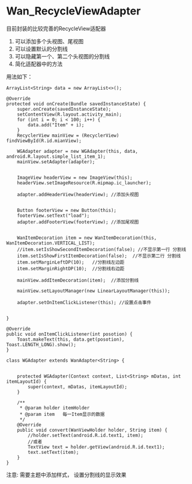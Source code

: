 # Wan_RecycleViewAdapter
目前封装的比较完善的RecycleView适配器

1.  可以添加多个头视图、尾视图
2.  可以设置默认的分割线
3.  可以隐藏第一个、第二个头视图的分割线
4.  简化适配器中的方法


用法如下：

    ArrayList<String> data = new ArrayList<>();

    @Override
    protected void onCreate(Bundle savedInstanceState) {
        super.onCreate(savedInstanceState);
        setContentView(R.layout.activity_main);
        for (int i = 0; i < 100; i++) {
            data.add("Item" + i);
        }
        RecyclerView mainView = (RecyclerView) findViewById(R.id.mianView);

        WGAdapter adapter = new WGAdapter(this, data, android.R.layout.simple_list_item_1);
        mainView.setAdapter(adapter);


        ImageView headerView = new ImageView(this);
        headerView.setImageResource(R.mipmap.ic_launcher);

        adapter.addHeaderView(headerView); //添加头视图


        Button footerView = new Button(this);
        footerView.setText("load");
        adapter.addFooterView(footerView); //添加尾视图


        WanItemDecoration item = new WanItemDecoration(this, WanItemDecoration.VERTICAL_LIST);
        //item.setIsShowSecondItemDecoration(false); //不显示第一行 分割线
        item.setIsShowFirstItemDecoration(false);  //不显示第二行 分割线
        item.setMarginLeftDP(10);   //分割线左边距
        item.setMarginRightDP(10);  //分割线右边距

        mainView.addItemDecoration(item);  //添加分割线

        mainView.setLayoutManager(new LinearLayoutManager(this));

        adapter.setOnItemClickListener(this); //设置点击事件


    }

    @Override
    public void onItemClickListener(int posotion) {
        Toast.makeText(this, data.get(posotion), Toast.LENGTH_LONG).show();
    }

    class WGAdapter extends WanAdapter<String> {


        protected WGAdapter(Context context, List<String> mDatas, int itemLayoutId) {
            super(context, mDatas, itemLayoutId);
        }

        /**
         * @param holder itemHolder
         * @param item   每一Item显示的数据
         */
        @Override
        public void convert(WanViewHolder holder, String item) {
            //holder.setText(android.R.id.text1, item);
            //或者
            TextView text = holder.getView(android.R.id.text1);
            text.setText(item);
        }
    }


注意: 需要主题中添加样式，  设置分割线的显示效果

 <style>
        <!-- 分割线的样式有这里定义。  一般都是Drawable -->
        <item name="android:listDivider">@drawable/divider</item>
 </style>
